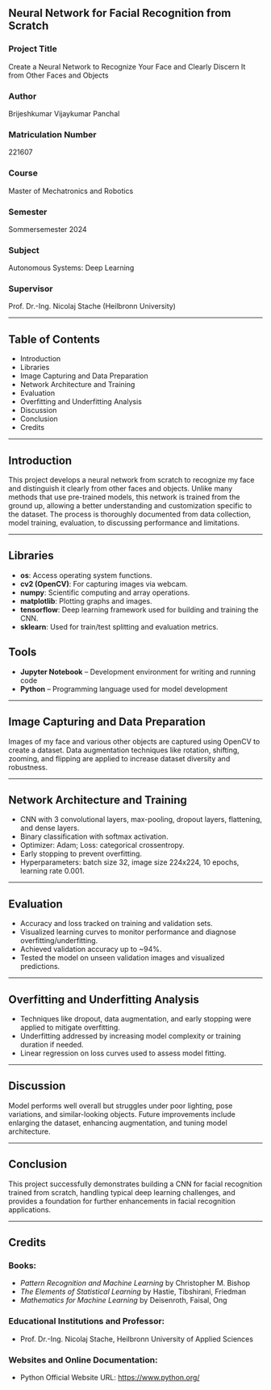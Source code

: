 ## Neural Network for Facial Recognition from Scratch

### Project Title
Create a Neural Network to Recognize Your Face and Clearly Discern It from Other Faces and Objects

### Author
Brijeshkumar Vijaykumar Panchal

### Matriculation Number
221607

### Course
Master of Mechatronics and Robotics

### Semester
Sommersemester 2024

### Subject
Autonomous Systems: Deep Learning

### Supervisor
Prof. Dr.-Ing. Nicolaj Stache (Heilbronn University)

---

## Table of Contents
- Introduction  
- Libraries  
- Image Capturing and Data Preparation  
- Network Architecture and Training  
- Evaluation  
- Overfitting and Underfitting Analysis  
- Discussion  
- Conclusion  
- Credits  

---

## Introduction
This project develops a neural network from scratch to recognize my face and distinguish it clearly from other faces and objects. Unlike many methods that use pre-trained models, this network is trained from the ground up, allowing a better understanding and customization specific to the dataset. The process is thoroughly documented from data collection, model training, evaluation, to discussing performance and limitations.

---

## Libraries
- **os**: Access operating system functions.  
- **cv2 (OpenCV)**: For capturing images via webcam.  
- **numpy**: Scientific computing and array operations.  
- **matplotlib**: Plotting graphs and images.  
- **tensorflow**: Deep learning framework used for building and training the CNN.  
- **sklearn**: Used for train/test splitting and evaluation metrics.

## Tools

- **Jupyter Notebook** – Development environment for writing and running code
- **Python** – Programming language used for model development

---

## Image Capturing and Data Preparation
Images of my face and various other objects are captured using OpenCV to create a dataset. Data augmentation techniques like rotation, shifting, zooming, and flipping are applied to increase dataset diversity and robustness.

---

## Network Architecture and Training
- CNN with 3 convolutional layers, max-pooling, dropout layers, flattening, and dense layers.  
- Binary classification with softmax activation.  
- Optimizer: Adam; Loss: categorical crossentropy.  
- Early stopping to prevent overfitting.  
- Hyperparameters: batch size 32, image size 224x224, 10 epochs, learning rate 0.001.  

---

## Evaluation
- Accuracy and loss tracked on training and validation sets.  
- Visualized learning curves to monitor performance and diagnose overfitting/underfitting.  
- Achieved validation accuracy up to ~94%.  
- Tested the model on unseen validation images and visualized predictions.  

---

## Overfitting and Underfitting Analysis
- Techniques like dropout, data augmentation, and early stopping were applied to mitigate overfitting.  
- Underfitting addressed by increasing model complexity or training duration if needed.  
- Linear regression on loss curves used to assess model fitting.  

---

## Discussion
Model performs well overall but struggles under poor lighting, pose variations, and similar-looking objects. Future improvements include enlarging the dataset, enhancing augmentation, and tuning model architecture.

---

## Conclusion
This project successfully demonstrates building a CNN for facial recognition trained from scratch, handling typical deep learning challenges, and provides a foundation for further enhancements in facial recognition applications.

---

## Credits

### Books:
- *Pattern Recognition and Machine Learning* by Christopher M. Bishop  
- *The Elements of Statistical Learning* by Hastie, Tibshirani, Friedman  
- *Mathematics for Machine Learning* by Deisenroth, Faisal, Ong  

### Educational Institutions and Professor:
- Prof. Dr.-Ing. Nicolaj Stache, Heilbronn University of Applied Sciences

### Websites and Online Documentation:
- Python Official Website URL: https://www.python.org/
